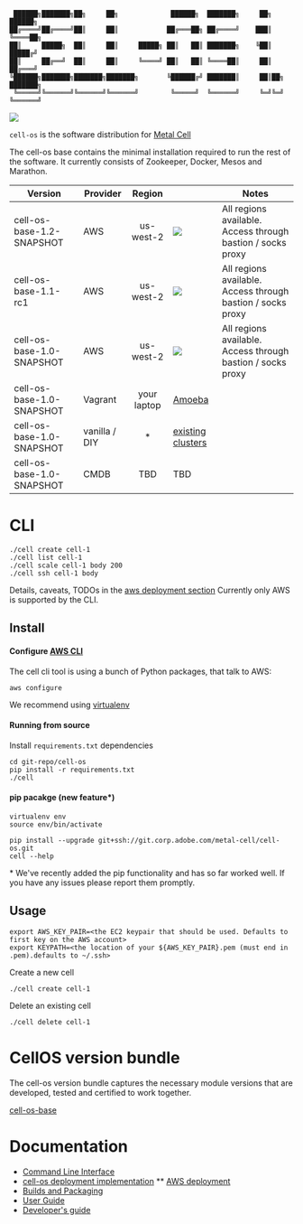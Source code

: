 ```
 ██████╗███████╗██╗     ██╗             ██████╗  ███████╗     ██╗    ██████╗ 
██╔════╝██╔════╝██║     ██║            ██╔═══██╗ ██╔════╝    ███║    ╚════██╗
██║     █████╗  ██║     ██║     █████╗ ██║   ██║ ███████╗    ╚██║     █████╔╝
██║     ██╔══╝  ██║     ██║     ╚════╝ ██║   ██║ ╚════██║     ██║    ██╔═══╝ 
╚██████╗███████╗███████╗███████╗       ╚██████╔╝ ███████║     ██║██╗ ███████╗
 ╚═════╝╚══════╝╚══════╝╚══════╝        ╚═════╝  ╚══════╝     ╚═╝╚═╝ ╚══════╝
```

![](https://git.corp.adobe.com/metal-cell/scrub/raw/master/cell-os-demo.gif)

`cell-os` is the software distribution for [Metal Cell](https://git.corp.adobe.com/metal-cell/metal-cell)

The cell-os base contains the minimal installation required to run the rest of the software.
It currently consists of Zookeeper, Docker, Mesos and Marathon.

| Version              | Provider      | Region        |       | Notes |
| -------------------- | ------------- |:-------------:| ----- | ----- |
| cell-os-base-1.2-SNAPSHOT | AWS           | us-west-2     | [![](https://s3.amazonaws.com/cloudformation-examples/cloudformation-launch-stack.png)](https://console.aws.amazon.com/cloudformation/home?region=us-west-2#/stacks/new?stackName=cell-os-us-west-2&templateURL=https://s3.amazonaws.com/saasbase-repo/cell-os/deploy/aws/elastic-cell-1.2-SNAPSHOT.json) | All regions available. Access through bastion / socks proxy|
| cell-os-base-1.1-rc1 | AWS           | us-west-2     | [![](https://s3.amazonaws.com/cloudformation-examples/cloudformation-launch-stack.png)](https://console.aws.amazon.com/cloudformation/home?region=us-west-2#/stacks/new?stackName=cell-os-us-west-2&templateURL=https://s3.amazonaws.com/saasbase-repo/cell-os/deploy/aws/elastic-cell-1.1-rc1.json) | All regions available. Access through bastion / socks proxy|
| cell-os-base-1.0-SNAPSHOT | AWS           | us-west-2     | [![](https://s3.amazonaws.com/cloudformation-examples/cloudformation-launch-stack.png)](https://console.aws.amazon.com/cloudformation/home?region=us-west-2#/stacks/new?stackName=cell-os-us-west-2&templateURL=https://s3.amazonaws.com/saasbase-repo/cell-os/deploy/aws/elastic-cell-1.0-SNAPSHOT.json) | All regions available. Access through bastion / socks proxy|
| cell-os-base-1.0-SNAPSHOT | Vagrant       | your laptop   | [Amoeba](https://git.corp.adobe.com/metal-cell/amoeba) ||
| cell-os-base-1.0-SNAPSHOT | vanilla / DIY | *             | [existing clusters](https://git.corp.adobe.com/metal-cell/clusters)    ||
| cell-os-base-1.0-SNAPSHOT | CMDB          | TBD           | TBD ||


# CLI

    ./cell create cell-1
    ./cell list cell-1
    ./cell scale cell-1 body 200
    ./cell ssh cell-1 body

Details, caveats, TODOs in the [aws deployment section](deploy/aws/README.md)
Currently only AWS is supported by the CLI.


## Install

#### Configure [AWS CLI](http://aws.amazon.com/cli/)
The cell cli tool is using a bunch of Python packages, that talk to AWS:

    aws configure

We recommend using [virtualenv](http://virtualenv.readthedocs.org/en/latest/)

#### Running from source

Install `requirements.txt` dependencies

    cd git-repo/cell-os
    pip install -r requirements.txt
    ./cell

#### pip pacakge (new feature*)

    virtualenv env
    source env/bin/activate

    pip install --upgrade git+ssh://git.corp.adobe.com/metal-cell/cell-os.git
    cell --help

 \* We've recently added the pip functionality and has so far worked well. If you have any issues
please report them promptly. 

## Usage

    export AWS_KEY_PAIR=<the EC2 keypair that should be used. Defaults to first key on the AWS account>
    export KEYPATH=<the location of your ${AWS_KEY_PAIR}.pem (must end in .pem).defaults to ~/.ssh>

Create a new cell
    
    ./cell create cell-1

Delete an existing cell

    ./cell delete cell-1

# CellOS version bundle

The cell-os version bundle captures the necessary module versions that are developed,
tested and certified to work together.

[cell-os-base](cell-os-base.yaml)

# Documentation

* [Command Line Interface](docs/cli.md)
* [cell-os deployment implementation](docs/deployment-implementation.md)
** [AWS deployment](docs/deployment-aws.md)
* [Builds and Packaging](docs/packaging.md)
* [User Guide](docs/userguide.md)
* [Developer's guide](docs/hacking.md)
